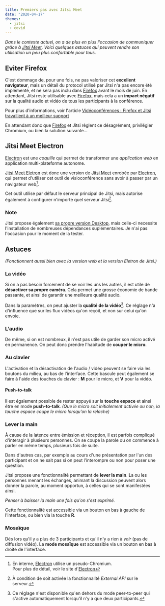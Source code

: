 ```yaml
---
title: Premiers pas avec Jitsi Meet
date: "2020-04-17"
themes:
  - jitsi
  - covid
---
```


*Dans le contexte actuel, on a de plus en plus l'occasion de communiquer grâce à
[Jitsi Meet][]. Voici quelques astuces qui peuvent rendre son utilisation un peu
plus confortable pour tous.*

## Eviter Firefox

C'est dommage de, pour une fois, ne pas valoriser cet **excellent navigateur**,
mais un détail du protocol utilisé par Jitsi n'a pas encore été implémenté, et
ne sera pas inclu dans [Firefox][] avant le mois de juin. En attendant, Jitsi
reste utilisable avec [Firefox][], mais cela a un **impact négatif** sur la
qualité audio et vidéo de tous les participants à la conférence.

Pour plus d'informations, voir l'article [Vidéoconférences : Firefox et Jitsi
travaillent à un meilleur support][nextinpact]

En attendant donc que [Firefox][] et Jitsi règlent ce désagrément, privilégier
Chromium, ou bien la solution suivante...

[nextinpact]: https://www.nextinpact.com/brief/videoconferences---firefox-et-jitsi-travaillent-a-un-meilleur-support-11906.htm

## Jitsi Meet Electron

[Electron][] est une *coquille* qui permet de transformer une *application web*
en application multi-plateforme autonome.

[Jitsi Meet Eletron](https://github.com/jitsi/jitsi-meet-electron) est donc une
version de [Jitsi Meet][] enrobée par [Electron][], qui permet d'utiliser cet
outil de visioconférence sans avoir à passer par un navigateur web[^1].

Cet outil utilise par défaut le serveur principal de Jitsi, mais autorise
également à configurer n'importe quel serveur Jitsi[^2].

### Note

Jitsi propose également [sa propre version Desktop][jitsi-desktop], mais
celle-ci necessite l'installation de nombreuses dépendances suplémentaires. Je
n'ai pas l'occasion pour le moment de la tester.

## Astuces

*(Fonctionnent aussi bien avec la version web et la version Eletron de Jitsi.)*

### La vidéo

Si on a pas besoin forcement de se voir les uns les autres, il est utile de
**désactiver sa propre caméra**. Cela permet une grosse économie de bande
passante, et ainsi de garantir une meilleure qualité audio.

Dans la paramètres, on peut ajuster la **qualité de la vidéo**[^3]. Ce réglage
n'a d'influence que sur les flux vidéos qu'on reçoit, et non sur celui qu'on
envoie.

### L'audio

De même, si on est nombreux, il n'est pas utile de garder son micro activé en
permanence. On peut donc prendre l'habitude de **couper le micro**.

### Au clavier

L'activation et la désactivation de l'audio / vidéo peuvent se faire via les
boutons du milieu, au bas de l'interface. Cette bascule peut également se faire
à l'aide des touches du clavier : **M** pour le micro, et **V** pour la vidéo.

#### Push-to-talk

Il est également possible de rester appuyé sur la **touche espace** et ainsi
être en mode **push-to-talk**. *(Que le micro soit initialement activée ou non,
la touche espace coupe le micro lorsqu'on la relache)*

### Lever la main

À cause de la latence entre émission et réception, il est parfois compliqué
d'interagir à plusieurs personnes. On se coupe la parole ou on commence à parler
en même temps, plusieurs fois de suite.

Dans d'autres cas, par exemple au cours d'une présentation par l'un des
participant et on ne sait pas si on peut l'interompre ou non pour poser une
question.

Jitsi propose une fonctionnalité permettant de **lever la main**. La ou les
personnes menant les échanges, animant la discussion peuvent alors donner la
parole, au moment opportun, à celles qui se sont manifestées ainsi.

*Penser à baisser la main une fois qu'on s'est exprimé.*

Cette fonctionnalité est accessible via un bouton en bas à gauche de
l'interface, ou bien via la touche **R**.

### Mosaïque

Dès lors qu'il y a plus de 3 participants et qu'il n'y a rien à *voir* (pas de
diffusion vidéo). La **mode mosaïque** est accessible via un bouton en bas à
droite de l'interface.

[^1]: En interne, [Electron][] utilise un pseudo-Chromium.  
      Pour plus de détail, voir le site d'[Electron][]
[^2]: À condition de soit activée la fonctionnalité *External API* sur le
      serveur.
[^3]: Ce réglage n'est disponible qu'en dehors du mode peer-to-peer qui s'active
      automatiquement lorsqu'il n'y a que deux participants.

[Electron]: https://www.electronjs.org/
[Firefox]: https://www.mozilla.org/fr/firefox/features/
[Jitsi Meet]: https://meet.jit.si/
[jitsi-desktop]: https://desktop.jitsi.org/Main/Download
